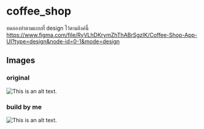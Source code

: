 # coffee_shop

ทดลองทำตามแบบที่ design ไว้ตามลิงค์นี้ https://www.figma.com/file/RyVLhDKrymZhThABrSgzIK/Coffee-Shop-App-UI?type=design&node-id=0-1&mode=design




## Images

<h3> original </h3>

![This is an alt text.](https://public-user-images.githubusercontent.com/141807038/309490261-6266f044-3c32-4569-bd33-860d7994b405.jpg?jwt=eyJhbGciOiJIUzI1NiIsInR5cCI6IkpXVCJ9.eyJpc3MiOiJnaXRodWIuY29tIiwiYXVkIjoicmF3LmdpdGh1YnVzZXJjb250ZW50LmNvbSIsImtleSI6ImtleTUiLCJleHAiOjE3MDk0MDA3MjgsIm5iZiI6MTcwOTQwMDQyOCwicGF0aCI6Ii8xNDE4MDcwMzgvMzA5NDkwMjYxLTYyNjZmMDQ0LTNjMzItNDU2OS1iZDMzLTg2MGQ3OTk0YjQwNS5qcGc_WC1BbXotQWxnb3JpdGhtPUFXUzQtSE1BQy1TSEEyNTYmWC1BbXotQ3JlZGVudGlhbD1BS0lBVkNPRFlMU0E1M1BRSzRaQSUyRjIwMjQwMzAyJTJGdXMtZWFzdC0xJTJGczMlMkZhd3M0X3JlcXVlc3QmWC1BbXotRGF0ZT0yMDI0MDMwMlQxNzI3MDhaJlgtQW16LUV4cGlyZXM9MzAwJlgtQW16LVNpZ25hdHVyZT03MTMyOWI0YmE4YjhhMmFjMTE5YjlkMDllMjgyMmYyYWY3ZDUxZGFlMWU5ZjA2OGE3MDAzODU1Y2ExYjhkYzY3JlgtQW16LVNpZ25lZEhlYWRlcnM9aG9zdCZhY3Rvcl9pZD0wJmtleV9pZD0wJnJlcG9faWQ9MCJ9.8xqmDrFKUGZm4YPoPeGnmGSYwMu64xZwR8dpJj7JoRg )

<h3> build by me </h3>

![This is an alt text.](https://private-user-images.githubusercontent.com/141807038/309490466-4067d7c7-046a-4c53-9b9c-bc9f32113b9b.jpg?jwt=eyJhbGciOiJIUzI1NiIsInR5cCI6IkpXVCJ9.eyJpc3MiOiJnaXRodWIuY29tIiwiYXVkIjoicmF3LmdpdGh1YnVzZXJjb250ZW50LmNvbSIsImtleSI6ImtleTUiLCJleHAiOjE3MDk0MDA5NjAsIm5iZiI6MTcwOTQwMDY2MCwicGF0aCI6Ii8xNDE4MDcwMzgvMzA5NDkwNDY2LTQwNjdkN2M3LTA0NmEtNGM1My05YjljLWJjOWYzMjExM2I5Yi5qcGc_WC1BbXotQWxnb3JpdGhtPUFXUzQtSE1BQy1TSEEyNTYmWC1BbXotQ3JlZGVudGlhbD1BS0lBVkNPRFlMU0E1M1BRSzRaQSUyRjIwMjQwMzAyJTJGdXMtZWFzdC0xJTJGczMlMkZhd3M0X3JlcXVlc3QmWC1BbXotRGF0ZT0yMDI0MDMwMlQxNzMxMDBaJlgtQW16LUV4cGlyZXM9MzAwJlgtQW16LVNpZ25hdHVyZT04NjAwMzNmYzIyMmUwM2UyMWRjYWUxOTEyOThiZGRhM2I3YjU3Y2JmZWE3NWFlZGQxMGU1NDVjN2U2OWViMDkzJlgtQW16LVNpZ25lZEhlYWRlcnM9aG9zdCZhY3Rvcl9pZD0wJmtleV9pZD0wJnJlcG9faWQ9MCJ9.OO24XEs-cyuNrMuJIMaRWTkX2NNgJyMLsXJyZz5FiEU)

